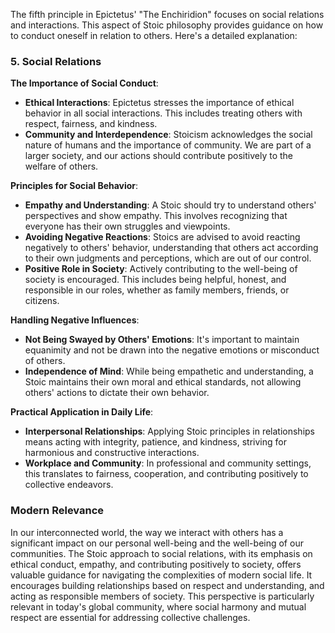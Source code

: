 The fifth principle in Epictetus' "The Enchiridion" focuses on social relations and interactions. This aspect of Stoic philosophy provides guidance on how to conduct oneself in relation to others. Here's a detailed explanation:

### 5. Social Relations

**The Importance of Social Conduct**:

-   **Ethical Interactions**: Epictetus stresses the importance of ethical behavior in all social interactions. This includes treating others with respect, fairness, and kindness.
-   **Community and Interdependence**: Stoicism acknowledges the social nature of humans and the importance of community. We are part of a larger society, and our actions should contribute positively to the welfare of others.

**Principles for Social Behavior**:

-   **Empathy and Understanding**: A Stoic should try to understand others' perspectives and show empathy. This involves recognizing that everyone has their own struggles and viewpoints.
-   **Avoiding Negative Reactions**: Stoics are advised to avoid reacting negatively to others' behavior, understanding that others act according to their own judgments and perceptions, which are out of our control.
-   **Positive Role in Society**: Actively contributing to the well-being of society is encouraged. This includes being helpful, honest, and responsible in our roles, whether as family members, friends, or citizens.

**Handling Negative Influences**:

-   **Not Being Swayed by Others' Emotions**: It's important to maintain equanimity and not be drawn into the negative emotions or misconduct of others.
-   **Independence of Mind**: While being empathetic and understanding, a Stoic maintains their own moral and ethical standards, not allowing others' actions to dictate their own behavior.

**Practical Application in Daily Life**:

-   **Interpersonal Relationships**: Applying Stoic principles in relationships means acting with integrity, patience, and kindness, striving for harmonious and constructive interactions.
-   **Workplace and Community**: In professional and community settings, this translates to fairness, cooperation, and contributing positively to collective endeavors.

### Modern Relevance

In our interconnected world, the way we interact with others has a significant impact on our personal well-being and the well-being of our communities. The Stoic approach to social relations, with its emphasis on ethical conduct, empathy, and contributing positively to society, offers valuable guidance for navigating the complexities of modern social life. It encourages building relationships based on respect and understanding, and acting as responsible members of society. This perspective is particularly relevant in today's global community, where social harmony and mutual respect are essential for addressing collective challenges.
